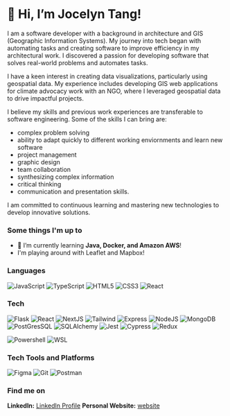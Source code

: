 # 👋 Hi, I’m Jocelyn Tang!
I am a software developer with a background in architecture and GIS (Geographic Information Systems). My journey into tech began with automating tasks and creating software to improve efficiency in my architectural work. I discovered a passion for developing software that solves real-world problems and automates tasks.

I have a keen interest in creating data visualizations, particularly using geospatial data. My experience includes developing GIS web applications for climate advocacy work with an NGO, where I leveraged geospatial data to drive impactful projects.

I believe my skills and previous work experiences are transferable to software engineering. Some of the skills I can bring are: 
- complex problem solving
- ability to adapt quickly to different working enviornments and learn new software
- project management
- graphic design
- team collaboration
- synthesizing complex information
- critical thinking
- communication and presentation skills.

I am committed to continuous learning and mastering new technologies to develop innovative solutions.

### Some things I'm up to
- 🌱 I’m currently learning **Java, Docker, and Amazon AWS**!
- I'm playing around with Leaflet and Mapbox!

### Languages
<div class="badges-intro">

![JavaScript](https://img.shields.io/badge/-JavaScript-000000?style=flat&logo=javascript&logoColor=#F7DF1E)
![TypeScript](https://img.shields.io/badge/-TypeScript-000000?style=flat&logo=typescript&logoColor=#3178C6)
![HTML5](https://img.shields.io/badge/-HTML5-000000?style=flat&logo=html5&logoColor=#E34F26)
![CSS3](https://img.shields.io/badge/-CSS3-000000?style=flat&logo=css3&logoColor=#1572B6)
![React](https://img.shields.io/badge/Python-000000?style=flat&logo=python&logoColor=white)

</div>

### Tech

<div class="badges-intro">

![Flask](https://img.shields.io/badge/Flask-000000?style=flat&logo=flask&logoColor=white)
![React](https://img.shields.io/badge/React-000000?style=flat&logo=react&logoColor=61DAFB)
![NextJS](https://img.shields.io/badge/Next.js-000000?style=flat)
![Tailwind](https://img.shields.io/badge/Tailwind_CSS-000000?style=flat&logo=tailwind-css&logoColor=white)
![Express](https://img.shields.io/badge/Express.js-000000?style=flat)
![NodeJS](https://img.shields.io/badge/Node.js-000000?style=flat&logo=node.js&logoColor=white)
![MongoDB](https://img.shields.io/badge/MongoDB-000000?style=flat&logo=mongodb&logoColor=white)
![PostGresSQL](https://img.shields.io/badge/PostgreSQL-000000?style=flat&logo=postgresql&logoColor=white)
![SQLAlchemy](https://img.shields.io/badge/SQLAlchemy-000000?style=flat)
![Jest](https://img.shields.io/badge/Jest-000000?style=flat&logo=Jest&logoColor=white)
![Cypress](https://img.shields.io/badge/Cypress-000000?style=flat&logo=Jest&logoColor=white)
![Redux](https://img.shields.io/badge/Redux-000000?style=flat&logo=redux&logoColor=white)

</div>

<div class="badges-intro">

![Powershell](https://img.shields.io/badge/Powershell-000000?style=flat&logo=powershell&logoColor=white)
![WSL](https://img.shields.io/badge/Ubuntu-000000?style=flat&logo=ubuntu&logoColor=white)

</div>

### Tech Tools and Platforms
<div class="badges-intro">

![Figma](https://img.shields.io/badge/Figma-000000?style=flat&logo=figma&logoColor=white)
![Git](https://img.shields.io/badge/GIT-000000?style=flate&logo=git&logoColor=white)
![Postman](https://img.shields.io/badge/-Postman-000000?style=flat)

</div>

### Find me on
**LinkedIn:** [LinkedIn Profile](https://www.linkedin.com/in/jocelyntang/)
**Personal Website:** [website](https://www.jocelyntang-dev.com/)

<!---
JoT8ng/JoT8ng is a ✨ special ✨ repository because its `README.md` (this file) appears on your GitHub profile.
You can click the Preview link to take a look at your changes.
--->
